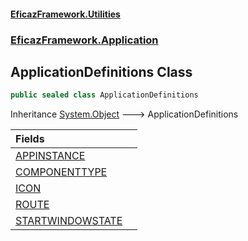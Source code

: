 #### [EficazFramework.Utilities](EficazFrameworkUtilities.md 'EficazFramework Utilities')
### [EficazFramework.Application](EficazFrameworkUtilities.md#EficazFramework.Application 'EficazFramework.Application')

## ApplicationDefinitions Class

```csharp
public sealed class ApplicationDefinitions
```

Inheritance [System.Object](https://docs.microsoft.com/en-us/dotnet/api/System.Object 'System.Object') &#129106; ApplicationDefinitions

| Fields | |
| :--- | :--- |
| [APPINSTANCE](EficazFramework.Application/ApplicationDefinitions/APPINSTANCE.md 'EficazFramework.Application.ApplicationDefinitions.APPINSTANCE') | |
| [COMPONENTTYPE](EficazFramework.Application/ApplicationDefinitions/COMPONENTTYPE.md 'EficazFramework.Application.ApplicationDefinitions.COMPONENTTYPE') | |
| [ICON](EficazFramework.Application/ApplicationDefinitions/ICON.md 'EficazFramework.Application.ApplicationDefinitions.ICON') | |
| [ROUTE](EficazFramework.Application/ApplicationDefinitions/ROUTE.md 'EficazFramework.Application.ApplicationDefinitions.ROUTE') | |
| [STARTWINDOWSTATE](EficazFramework.Application/ApplicationDefinitions/STARTWINDOWSTATE.md 'EficazFramework.Application.ApplicationDefinitions.STARTWINDOWSTATE') | |
